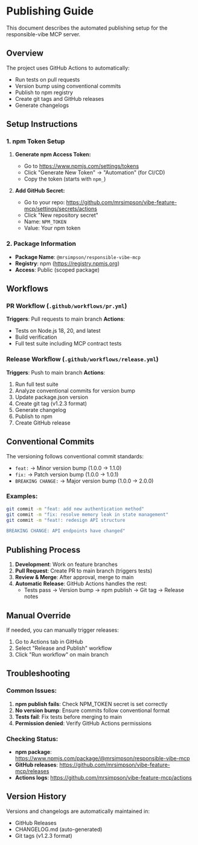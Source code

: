 # Publishing Guide

This document describes the automated publishing setup for the responsible-vibe MCP server.

## Overview

The project uses GitHub Actions to automatically:

- Run tests on pull requests
- Version bump using conventional commits
- Publish to npm registry
- Create git tags and GitHub releases
- Generate changelogs

## Setup Instructions

### 1. npm Token Setup

1. **Generate npm Access Token:**
   - Go to https://www.npmjs.com/settings/tokens
   - Click "Generate New Token" → "Automation" (for CI/CD)
   - Copy the token (starts with `npm_`)

2. **Add GitHub Secret:**
   - Go to your repo: https://github.com/mrsimpson/vibe-feature-mcp/settings/secrets/actions
   - Click "New repository secret"
   - Name: `NPM_TOKEN`
   - Value: Your npm token

### 2. Package Information

- **Package Name**: `@mrsimpson/responsible-vibe-mcp`
- **Registry**: npm (https://registry.npmjs.org)
- **Access**: Public (scoped package)

## Workflows

### PR Workflow (`.github/workflows/pr.yml`)

**Triggers**: Pull requests to main branch
**Actions**:

- Tests on Node.js 18, 20, and latest
- Build verification
- Full test suite including MCP contract tests

### Release Workflow (`.github/workflows/release.yml`)

**Triggers**: Push to main branch
**Actions**:

1. Run full test suite
2. Analyze conventional commits for version bump
3. Update package.json version
4. Create git tag (v1.2.3 format)
5. Generate changelog
6. Publish to npm
7. Create GitHub release

## Conventional Commits

The versioning follows conventional commit standards:

- `feat:` → Minor version bump (1.0.0 → 1.1.0)
- `fix:` → Patch version bump (1.0.0 → 1.0.1)
- `BREAKING CHANGE:` → Major version bump (1.0.0 → 2.0.0)

### Examples:

```bash
git commit -m "feat: add new authentication method"
git commit -m "fix: resolve memory leak in state management"
git commit -m "feat!: redesign API structure

BREAKING CHANGE: API endpoints have changed"
```

## Publishing Process

1. **Development**: Work on feature branches
2. **Pull Request**: Create PR to main branch (triggers tests)
3. **Review & Merge**: After approval, merge to main
4. **Automatic Release**: GitHub Actions handles the rest:
   - Tests pass → Version bump → npm publish → Git tag → Release notes

## Manual Override

If needed, you can manually trigger releases:

1. Go to Actions tab in GitHub
2. Select "Release and Publish" workflow
3. Click "Run workflow" on main branch

## Troubleshooting

### Common Issues:

1. **npm publish fails**: Check NPM_TOKEN secret is set correctly
2. **No version bump**: Ensure commits follow conventional format
3. **Tests fail**: Fix tests before merging to main
4. **Permission denied**: Verify GitHub Actions permissions

### Checking Status:

- **npm package**: https://www.npmjs.com/package/@mrsimpson/responsible-vibe-mcp
- **GitHub releases**: https://github.com/mrsimpson/vibe-feature-mcp/releases
- **Actions logs**: https://github.com/mrsimpson/vibe-feature-mcp/actions

## Version History

Versions and changelogs are automatically maintained in:

- GitHub Releases
- CHANGELOG.md (auto-generated)
- Git tags (v1.2.3 format)
